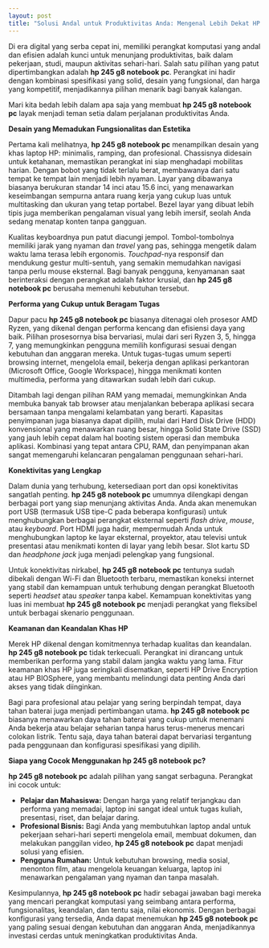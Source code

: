 ```yaml
---
layout: post
title: "Solusi Andal untuk Produktivitas Anda: Mengenal Lebih Dekat HP 245 G8 Notebook PC"
---
```


Di era digital yang serba cepat ini, memiliki perangkat komputasi yang andal dan efisien adalah kunci untuk menunjang produktivitas, baik dalam pekerjaan, studi, maupun aktivitas sehari-hari. Salah satu pilihan yang patut dipertimbangkan adalah **hp 245 g8 notebook pc**. Perangkat ini hadir dengan kombinasi spesifikasi yang solid, desain yang fungsional, dan harga yang kompetitif, menjadikannya pilihan menarik bagi banyak kalangan.

Mari kita bedah lebih dalam apa saja yang membuat **hp 245 g8 notebook pc** layak menjadi teman setia dalam perjalanan produktivitas Anda.

**Desain yang Memadukan Fungsionalitas dan Estetika**

Pertama kali melihatnya, **hp 245 g8 notebook pc** menampilkan desain yang khas laptop HP: minimalis, ramping, dan profesional. Chassisnya didesain untuk ketahanan, memastikan perangkat ini siap menghadapi mobilitas harian. Dengan bobot yang tidak terlalu berat, membawanya dari satu tempat ke tempat lain menjadi lebih nyaman. Layar yang dibawanya biasanya berukuran standar 14 inci atau 15.6 inci, yang menawarkan keseimbangan sempurna antara ruang kerja yang cukup luas untuk multitasking dan ukuran yang tetap portabel. Bezel layar yang dibuat lebih tipis juga memberikan pengalaman visual yang lebih imersif, seolah Anda sedang menatap konten tanpa gangguan.

Kualitas keyboardnya pun patut diacungi jempol. Tombol-tombolnya memiliki jarak yang nyaman dan *travel* yang pas, sehingga mengetik dalam waktu lama terasa lebih ergonomis. *Touchpad*-nya responsif dan mendukung gestur multi-sentuh, yang semakin memudahkan navigasi tanpa perlu mouse eksternal. Bagi banyak pengguna, kenyamanan saat berinteraksi dengan perangkat adalah faktor krusial, dan **hp 245 g8 notebook pc** berusaha memenuhi kebutuhan tersebut.

**Performa yang Cukup untuk Beragam Tugas**

Dapur pacu **hp 245 g8 notebook pc** biasanya ditenagai oleh prosesor AMD Ryzen, yang dikenal dengan performa kencang dan efisiensi daya yang baik. Pilihan prosesornya bisa bervariasi, mulai dari seri Ryzen 3, 5, hingga 7, yang memungkinkan pengguna memilih konfigurasi sesuai dengan kebutuhan dan anggaran mereka. Untuk tugas-tugas umum seperti browsing internet, mengelola email, bekerja dengan aplikasi perkantoran (Microsoft Office, Google Workspace), hingga menikmati konten multimedia, performa yang ditawarkan sudah lebih dari cukup.

Ditambah lagi dengan pilihan RAM yang memadai, memungkinkan Anda membuka banyak tab browser atau menjalankan beberapa aplikasi secara bersamaan tanpa mengalami kelambatan yang berarti. Kapasitas penyimpanan juga biasanya dapat dipilih, mulai dari Hard Disk Drive (HDD) konvensional yang menawarkan ruang besar, hingga Solid State Drive (SSD) yang jauh lebih cepat dalam hal booting sistem operasi dan membuka aplikasi. Kombinasi yang tepat antara CPU, RAM, dan penyimpanan akan sangat memengaruhi kelancaran pengalaman penggunaan sehari-hari.

**Konektivitas yang Lengkap**

Dalam dunia yang terhubung, ketersediaan port dan opsi konektivitas sangatlah penting. **hp 245 g8 notebook pc** umumnya dilengkapi dengan berbagai port yang siap menunjang aktivitas Anda. Anda akan menemukan port USB (termasuk USB tipe-C pada beberapa konfigurasi) untuk menghubungkan berbagai perangkat eksternal seperti *flash drive*, *mouse*, atau *keyboard*. Port HDMI juga hadir, mempermudah Anda untuk menghubungkan laptop ke layar eksternal, proyektor, atau televisi untuk presentasi atau menikmati konten di layar yang lebih besar. Slot kartu SD dan *headphone jack* juga menjadi pelengkap yang fungsional.

Untuk konektivitas nirkabel, **hp 245 g8 notebook pc** tentunya sudah dibekali dengan Wi-Fi dan Bluetooth terbaru, memastikan koneksi internet yang stabil dan kemampuan untuk terhubung dengan perangkat Bluetooth seperti *headset* atau *speaker* tanpa kabel. Kemampuan konektivitas yang luas ini membuat **hp 245 g8 notebook pc** menjadi perangkat yang fleksibel untuk berbagai skenario penggunaan.

**Keamanan dan Keandalan Khas HP**

Merek HP dikenal dengan komitmennya terhadap kualitas dan keandalan. **hp 245 g8 notebook pc** tidak terkecuali. Perangkat ini dirancang untuk memberikan performa yang stabil dalam jangka waktu yang lama. Fitur keamanan khas HP juga seringkali disematkan, seperti HP Drive Encryption atau HP BIOSphere, yang membantu melindungi data penting Anda dari akses yang tidak diinginkan.

Bagi para profesional atau pelajar yang sering berpindah tempat, daya tahan baterai juga menjadi pertimbangan utama. **hp 245 g8 notebook pc** biasanya menawarkan daya tahan baterai yang cukup untuk menemani Anda bekerja atau belajar seharian tanpa harus terus-menerus mencari colokan listrik. Tentu saja, daya tahan baterai dapat bervariasi tergantung pada penggunaan dan konfigurasi spesifikasi yang dipilih.

**Siapa yang Cocok Menggunakan hp 245 g8 notebook pc?**

**hp 245 g8 notebook pc** adalah pilihan yang sangat serbaguna. Perangkat ini cocok untuk:

*   **Pelajar dan Mahasiswa:** Dengan harga yang relatif terjangkau dan performa yang memadai, laptop ini sangat ideal untuk tugas kuliah, presentasi, riset, dan belajar daring.
*   **Profesional Bisnis:** Bagi Anda yang membutuhkan laptop andal untuk pekerjaan sehari-hari seperti mengelola email, membuat dokumen, dan melakukan panggilan video, **hp 245 g8 notebook pc** dapat menjadi solusi yang efisien.
*   **Pengguna Rumahan:** Untuk kebutuhan browsing, media sosial, menonton film, atau mengelola keuangan keluarga, laptop ini menawarkan pengalaman yang nyaman dan tanpa masalah.

Kesimpulannya, **hp 245 g8 notebook pc** hadir sebagai jawaban bagi mereka yang mencari perangkat komputasi yang seimbang antara performa, fungsionalitas, keandalan, dan tentu saja, nilai ekonomis. Dengan berbagai konfigurasi yang tersedia, Anda dapat menemukan **hp 245 g8 notebook pc** yang paling sesuai dengan kebutuhan dan anggaran Anda, menjadikannya investasi cerdas untuk meningkatkan produktivitas Anda.
